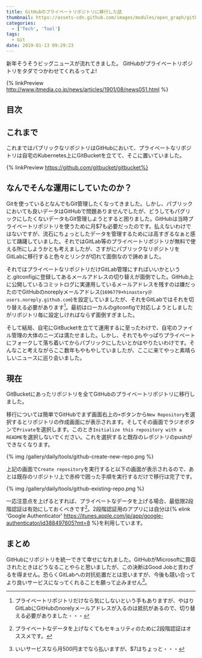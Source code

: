 ```yaml
---
title: GitHubのプライベートリポジトリに移行した話
thumbnail: https://assets-cdn.github.com/images/modules/open_graph/github-mark.png
categories:
  - ['Tech', 'Tool']
tags:
  - Git
date: 2019-01-13 09:29:23
---
```


新年そうそうビッグニュースが流れてきました。
GitHubがプライベートリポジトリをタダでつかわせてくれるってよ!

{% linkPreview http://www.itmedia.co.jp/news/articles/1901/08/news051.html %}

<!-- more -->

## 目次
<!-- toc -->

## これまで

これまではパブリックなリポジトリはGitHubにおいて、プライベートなリポジトリは自宅のKubernetes上にGitBucketを立てて、そこに置いていました。

{% linkPreview https://github.com/gitbucket/gitbucket%}

## なんでそんな運用にしていたのか？

Gitを使っているとなんでもGit管理したくなってきました。しかし、パブリックにおいても良いデータはGitHubで問題ありませんでしたが、どうしてもパグリックにしたくないデータもGit管理しようとすると困りました。GitHubは当時プライベートリポジトリを使うために月$7も必要だったのです。払えないわけではないですが、流石にちょっとしたデータを管理するためには高すぎるなぁと感じて躊躇していました。それではGitLab等のプライベートリポジトリが無料で使える所にしようかとも考えましたが、さすがにパブリックなリポジトリをGitLabに移行すると色々とリンクが切れて面倒なので諦めました。

それではプライベートなリポジトリだけGitLab管理にすればいいかというと.gitconfigに登録してあるメールアドレスの切り替えが面倒でした。GitHub上に公開しているコミットログに実運用しているメールアドレスを残すのは嫌だったのでGitHubのnoreplyメールアドレス(`1696779+hinastory＠users.noreply.github.com`)を設定していましたが、それをGitLabではそれを切り替える必要があります[^1]。最初はローカルのgitconfigで対応しようとしましたがリポジトリ毎に設定しければならず面倒すぎました。

そして結局、自宅にGitBucketを立てて運用するに至ったわけで、自宅のファイル管理の大体のニーズは満たせました。しかし、それでもやっぱりプライベートにフォークして落ち着いてからパブリックにしたいとかはやりたいわけです。そんなこと考えながらここ数年もやもやしていましたが、ここに来てやっと素晴らしいニュースに巡り会いました。

[^1]: プライベートリポジトリだけなら気にしないという手もありますが、やはりGitLabにGitHubのnorelyメールアドレスが入るのは抵抗があるので、切り替える必要がありました・・・

## 現在

GitBucketにあったリポジトリを全てGitHubのプライベートリポジトリに移行しました。

移行については簡単でGitHubでまず画面右上の`+`ボタンから`New Repository`を選択するとリポジトリの作成画面にが表示されます。そしてその画面でラジオボタンで`Private`を選択します。このとき`Initialize this repository with a README`を選択しないでください。これを選択すると既存のレポジトリのpushができなくなります。

{% img /gallery/daily/tools/github-create-new-repo.png %}

上記の画面で`Create repository`を実行すると以下の画面が表示されるので、あとは既存のリポジトリ上で赤枠で囲った手順を実行するだけで移行は完了です。

{% img /gallery/daily/tools/github-existing-repo.png %}

一応注意点を上げるとすれば、プライベートなデータを上げる場合、最低限2段階認証は有効にしておくべきです[^2]。2段階認証用のアプリには自分は{% elink 'Google Authenticator'  https://itunes.apple.com/jp/app/google-authenticator/id388497605?mt=8 %}を利用しています。

[^2]: プライベートなデータを上げなくてもセキュリティのために2段階認証はオススメです。

## まとめ

GitHubにリポジトリを統一できて幸せになれました。GitHubがMicrosoftに買収されたときはどうなることやらと思いましたが、この決断はGood Jobと言わざるを得ません。恐らくGitLabへの対抗処置だとは思いますが、今後も競い合ってより良いサービスになってくれることを願って止みません[^3]。

[^3]: いいサービスなら月500円までなら払いますが、$7はちょっと・・・